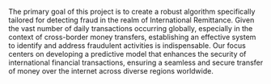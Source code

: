 The primary goal of this project is to create a robust algorithm specifically tailored for detecting fraud in the realm of International Remittance. Given the vast number of daily transactions occurring globally, especially in the context of cross-border money transfers, establishing an effective system to identify and address fraudulent activities is indispensable. Our focus centers on developing a predictive model that enhances the security of international financial transactions, ensuring a seamless and secure transfer of money over the internet across diverse regions worldwide.
